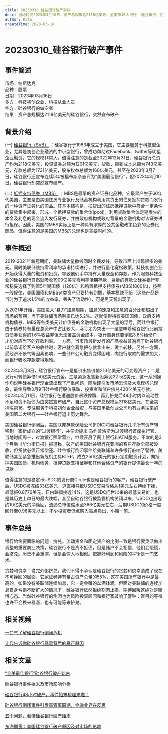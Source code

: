 ```yaml
---
title: 20230310_硅谷银行破产事件
desc: 当地时间2023年3月10日，资产总规模达2118亿美元、全美第16大银行--硅谷银行，在遭遇股价暴跌停牌、再到挤兑后48小时内以资金流动性不足和资不抵债为由突然宣布破产。
author: Rita
createTime: 2023-03-16
---
```


# 20230310_硅谷银行破产事件

## 事件简述
市场：纳斯达克  
品种：股票  
日期：2023年03月16日  
多方：科技初创企业、科技从业人员  
空方：硅谷银行的做空者  
结果：资产总规模达2118亿美元的硅谷银行，突然宣布破产 	

## 背景介绍

(一) [硅谷银行（SVB）](https://baike.baidu.com/item/%E7%A1%85%E8%B0%B7%E9%93%B6%E8%A1%8C/2574248?fr=ge_ala) ：硅谷银行于1983年成立于美国，它主要服务于科技型企业，尤其是初创企业融资的中小型银行，曾成功帮助过Facebook、twitter等明星企业融资，它的规模非常大，值得注意的是截至2022年12月31日，硅谷银行总资产约为2118亿美元，投资证券总额为1201亿美元，贷款、摊销成本总额为743亿美元，存款总额为1731亿美元，股东权益总额为160亿美元，甚至在2023年3月7日，硅谷银行还宣布连续5年被福布斯杂志评为“美国最佳银行”，但2023年3月10日，硅谷银行却突然宣布破产。

(二) [抵押支持债券（MBS）](https://baike.so.com/doc/23724551-26825176.html) ：MBS是最早的资产证券化品种，它最早产生于60年代美国，主要是由美国住房专业银行及储蓄机构利用其贷出的住房抵押贷款而发行的一种资产证券化的商品。其基本结构是，把贷出的住房抵押贷款中符合一定条件的贷款集中起来，形成一个抵押贷款的集合体(pool)，利用贷款集合体定期发生的本金及利息的现金流入发行证券，并由政府机构或政府背景的金融机构对该证券进行担保。因此，美国的MBS实际上是一种具有浓厚的公共金融政策色彩的证券化商品，值得注意的是美国的MBS的兑现也是需要时间的。

## 事件概述

2019-2021年新冠期间，美联储大量撒钱同时全民发钱，导致市面上出现很多的美元。同时美联储维持零利率的承诺持续进行，并进行量化宽松政策。科技初创企业开始获得大量的融资和投资，导致他们手中持有大量现金和存款。作为服务科技企业的硅谷银行自然就吸收1900亿美元零利率活期存款，巨量的存款让硅谷银行非常稳妥选择了购置5年期国债（120亿）和购置抵押支持债券(MBS)(800亿)，按照一般规律，美国国债和MBS这类资产只要持有到期，基本稳赚不赔（这些产品是当时为了追求1.5%的收益率，丢失了流动性），可是黑天鹅出现了。

从2021年开始，美国进入“暴力”加息周期，加息的速度和加息的百分比都超出了市场的预期，当下美联储市场利率已达5.2%。这就使得持有美国国债、政府支持机构债券、MBS等各类美元计价债券的金融机构出现了大量的浮亏，而硅谷银行由于债券持有量在总资产中占比较大，浮亏尤为突出——这意味着硅谷银行此前投资债券获得的1.6%收益非但无法覆盖资金成本，银行自身还要倒贴3.6%给储户，才能对应当下的存款利率。一方面，当市场最新发行的产品收益普遍高于硅谷银行以前承诺给客户的收益时，客户就会着急把存款拿出来，做个转移。另外一方面，受经济不景气等因素影响，一些储户公司融资变得困难，向银行取款的需求加大，而银行吸收存款变得艰难。

2023年3月8日，硅谷银行宣布一是低价出售价值210亿美元的可变现资产；二是发行可转债筹借150亿美元资金，三是紧急发售新股筹资22.5亿美元，这一系列操作均说明硅谷银行现金流出现了严重问题，随后即引发市场恐慌及大规模挤兑现象，最终导致3月9日硅谷银行股价暴跌，投资者和储户挤兑420亿美元存款。2023年3月11日，硅谷银行在遭遇股价暴跌停牌、再到挤兑后48小时内以流动性不足和资不抵债为由突然宣布破产。自此这个资产总规模达2118亿美元，在全美排名第16，专注服务于科技初创企业融资，与美国半数创业公司均有业务往来的美国第二大银行——硅谷银行退出历史舞台。
  
美国硅谷银行倒闭后，美国联邦存款保险公司(FDIC)将硅谷银行几乎所有资产转移到一家新成立的“过渡银行”，并任命提米·马约普洛斯为过渡银行首席执行官，当地时间周一，过渡银行照常营业，继续开展了网上银行和ATM服务。不幸的是3个月后《华尔街日报》报道称，破产的美国硅谷银行在亚洲的客户存款全部被没收，但贷款必须正常偿还。硅谷银行倒闭事件给美联储和许多银行敲响了警钟，美联储甚至紧急推出新危机工具BTFP，成立250亿美元的银行定期融资计划，向抵押美国国债、机构债务、抵押贷款支持证劵和其他合格资产的银行提供最长一年的贷款。

值得注意的是稳定币USDC的发行商Circle也是硅谷银行的客户，硅谷银行破产后，USDC被冻结33亿美元，这直接导致USDC交易价格从1美元左右持续下挫，最低报0.8776美元，日内跌幅接近14%，这是USDC问世以来的最低交易价，也是其历史上单日的最大跌幅，甚至自硅谷银行被监管机构关闭以来，USDC也出现约10亿美元的净赎回，流通总市值缩水至366亿美元左右，后期USDC的价格一度回升至0.98美元以上，不少投资者低点购入高点卖出，小赚一笔。

## 事件总结
  
银行始终要面临的问题：挤兑。流动资金和固定资产的比例一致是银行要灵活做出调整的重要商业决策，硅谷银行不是资不抵债，但是储户不会相信，他们会恐慌，会挤兑。历史不会重演，但是会惊人地相似。把握好利润和风险的平衡是一门艺术。

贪婪和侥幸：说完外部挤兑，我们不得不承认是硅谷银行的贪婪和侥幸造成了现在不可挽回的局面。它家证劵持有量占资产总量的55%，这在美国所有银行中是最高的，如果没有美联储连续加息，它一定会赚的盆满钵满。但面对美联储的连续加息自身亏损不断扩大的情况下，硅谷银行依然拒绝割肉止损，期待回暖这绝对是赌博心态。当然硅谷银行的倒闭也为风险投资顾问和银行家敲响了警钟：盲目的等待也许不会换来暴涨，也有可能等来挤兑。
  
## 相关视频
 
[一口气了解硅谷银行倒闭危机](https://www.bilibili.com/video/BV1Zs4y1H7rj/?spm_id_from=333.337.search-card.all.click)
			
[让我告诉你硅谷银行暴雷背后的真正原因](https://www.bilibili.com/video/BV1nX4y1f7aE/?buvid=XX018320FE9E637E412B5226DEF883C87F09B)
			
## 相关文章

[“全美最佳银行”硅谷银行破产始末](http://www.xinminweekly.com.cn/huanqiu/2023/03/22/18697.html)
			 	 
[硅谷银行事件始末及市场影响分析](https://finance.sina.com.cn/money/bank/2023-03-17/doc-imymcrfc4310634.shtml)
			 
[硅谷银行48小时破产，事件始末梳理来啦！](https://caifuhao.eastmoney.com/news/20230313163908194047410)
			 
[硅谷银行倒闭事件引发高管离职潮，金融业界在反思](https://www.360kuai.com/pc/941979cb6e3d11c04?cota=3&kuai_so=1&sign=360_57c3bbd1&refer_scene=so_1)
			 
[五个问题，看懂硅谷银行破产始末](https://k.sina.com.cn/article_1617264814_606580ae02001lmzo.html)
  
[东海期货：美国硅谷银行破产原因及对市场的影响](https://finance.sina.com.cn/money/future/fmnews/2023-03-17/doc-imymcvpc0970281.shtml)
